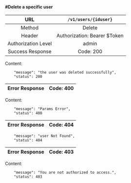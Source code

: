 #### #Delete a specific user

|URL | `/v1/users/{iduser}`  |
|:-:|:-:|
|  Method  |Delete|
|  Header  | Authorization: Bearer $Token |
|  Authorization Level | admin |
|Success Response | Code: 200  |

Content:

        "message": "the user was deleted successfully",
        "status": 200

| Error Response | Code: 400  |
|:-:|:-:|

Content:

        "message": "Params Error",
        "status": 400

| Error Response | Code: 404  |
|:-:|:-:|

        "message": "user Not Found",
        "status": 404

| Error Response | Code: 403  |
|:-:|:-:|

Content:

        "message": "You are not authorized to access.",
        "status": 403
